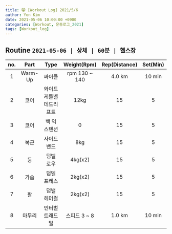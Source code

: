 ```yaml
---
title: 😸 [Workout Log] 2021/5/6
author: Yon Kim
date: 2021-05-06 10:00:00 +0900
categories: [Workout, 운동로그_2021]
tags: [Workout_log]
---
```


## Routine `2021-05-06 | 상체 | 60분 | 헬스장` ##
|no.|Part|Type|Weight(Rpm)|Rep(Distance)|Set(Min)|
|:---:|:---:|:---:|:---:|:---:|:---:|
|1|Warm-Up|싸이클| rpm 130 ~ 140|4.0 km|10 min|
|2|코어|와이드 케틀벨 데드리프트|12kg|15|5|
|3|코어|백 익스텐션|0|15|5|
|4|복근|사이드 밴드|8kg|15|5|
|5|등|덤벨 로우|4kg(x2)|15|5|
|6|가슴|덤벨 프레스|2kg(x2)|15|5
|7|팔|덤밸 헤머컬|2kg(x2)|15|5|
|8|마무리|인터벌 트래드밀|스피드 3 ~ 8|1.0 km|10 min|


